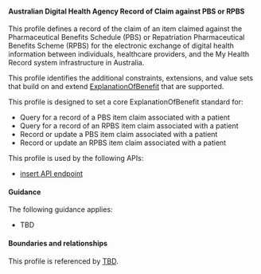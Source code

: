 #### Australian Digital Health Agency Record of Claim against PBS or RPBS
This profile defines a record of the claim of an item claimed against the Pharmaceutical Benefits Schedule (PBS) or Repatriation Pharmaceutical Benefits Scheme (RPBS) for the electronic exchange of digital health information between individuals, healthcare providers, and the My Health Record system infrastructure in Australia.

This profile identifies the additional constraints, extensions, and value sets that build on and extend [ExplanationOfBenefit](http://hl7.org/fhir/R4/explanationofbenefit.html) that are supported. 

This profile is designed to set a core ExplanationOfBenefit standard for:
* Query for a record of a PBS item claim associated with a patient
* Query for a record of an RPBS item claim associated with a patient
* Record or update a PBS item claim associated with a patient
* Record or update an RPBS item claim associated with a patient

This profile is used by the following APIs:
* [insert API endpoint](StructureDefinition-TBD-1.html)


#### Guidance
The following guidance applies:
* TBD


#### Boundaries and relationships
This profile is referenced by 
[TBD](StructureDefinition-TBD-1.html).

